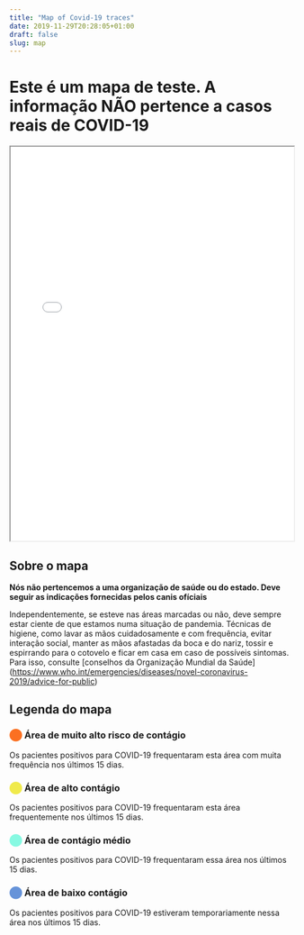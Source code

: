 ```yaml
---
title: "Map of Covid-19 traces"
date: 2019-11-29T20:28:05+01:00
draft: false
slug: map
---
```


# Este é um mapa de teste. A informação NÃO pertence a casos reais de COVID-19

<iframe src="/map/heatmap.html" width="100%" height="700px"></iframe>


## Sobre o mapa

**Nós não pertencemos a uma organização de saúde ou do estado. Deve seguir as indicações fornecidas pelos canis ofíciais**

Independentemente, se esteve nas áreas marcadas ou não, deve sempre estar ciente de que estamos numa situação de pandemia. Técnicas de higiene, como lavar as mãos cuidadosamente e com frequência, evitar interação social, manter as mãos afastadas da boca e do nariz, tossir e espirrando para o cotovelo e ficar em casa em caso de possíveis sintomas. Para isso, consulte [conselhos da Organização Mundial da Saúde] (https://www.who.int/emergencies/diseases/novel-coronavirus-2019/advice-for-public)

## Legenda do mapa

### <span style="color:#fb7021">⬤</span> Área de muito alto risco de contágio

Os pacientes positivos para COVID-19 frequentaram esta área com muita frequência nos últimos 15 dias.

### <span style="color:#f0ea4b">⬤</span> Área de alto contágio

Os pacientes positivos para COVID-19 frequentaram esta área frequentemente nos últimos 15 dias.

### <span style="color:#87f9e2">⬤</span> Área de contágio médio

Os pacientes positivos para COVID-19 frequentaram essa área nos últimos 15 dias.

### <span style="color:#6693d9">⬤</span> Área de baixo contágio

Os pacientes positivos para COVID-19 estiveram temporariamente nessa área nos últimos 15 dias.
